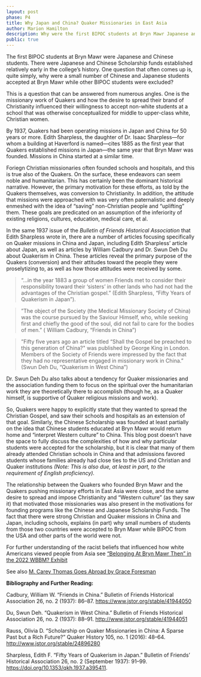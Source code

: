 ```yaml
---
layout: post
phase: P4
title: Why Japan and China? Quaker Missionaries in East Asia
author: Marion Hamilton
description: Why were the first BIPOC students at Bryn Mawr Japanese and Chinese? It is a complicated, multifaceted question, but part of the answer lies in Quaker Christian's desire to proselytize to Japan and China.
public: true
---
```

The first BIPOC students at Bryn Mawr were Japanese and Chinese students. There were Japanese and Chinese Scholarship funds established relatively early in the college’s history. One question that often comes up is, quite simply, why were a small number of Chinese and Japanese students accepted at Bryn Mawr while other BIPOC students were excluded?  

This is a question that can be answered from numerous angles. One is the missionary work of Quakers and how the desire to spread their brand of Christianity influenced their willingness to accept non-white students at a school that was otherwise conceptualized for middle to upper-class white, Christian women.  

By 1937, Quakers had been operating missions in Japan and China for 50 years or more. Edith Sharpless, the daughter of Dr. Isaac Sharpless—for whom a building at Haverford is named—cites 1885 as the first year that Quakers established missions in Japan—the same year that Bryn Mawr was founded. Missions in China started at a similar time. 

Foriegn Christian missionaries often founded schools and hospitals, and this is true also of the Quakers. On the surface, these endeavors can seem noble and humanitarian. This has certainly been the dominant historical narrative. However, the primary motivation for these efforts, as told by the Quakers themselves, was conversion to Christianity. In addition, the attitude that missions were approached with was very often paternalistic and deeply enmeshed with the idea of “saving” non-Christian people and “uplifting” them. These goals are predicated on an assumption of the inferiority of existing religions, cultures, education, medical care, et al. 

In the same 1937 issue of the *Bulletin of Friends Historical Association* that Edith Sharpless wrote in, there are a number of articles focusing specifically on Quaker missions in China and Japan, including Edith Sharpless’ article about Japan, as well as articles by William Cadbury and Dr. Swun Deh Du about Quakerism in China. These articles reveal the primary purpose of the Quakers (conversion) and their attitudes toward the people they were proselytizing to, as well as how those attitudes were received by some.  

>“...in the year 1883 a group of women Friends met to consider their responsibility toward their ‘sisters’ in other lands who had not had the advantages of the Christian gospel.” (Edith Sharpless, “Fifty Years of Quakerism in Japan”).  

>”The object of the Society (the Medical Missionary Society of China) was the course pursued by the Saviour Himself, who, while seeking first and chiefly the good of the soul, did not fail to care for the bodies of men.” ( William Cadbury, “Friends in China”)  

>”Fifty five years ago an article titled “Shall the Gospel be preached to this generation of China?" was published by George King in London. Members of the Society of Friends were impressed by the fact that they had no representative engaged in missionary work in China.” (Swun Deh Du, “Quakerism in West China”) 

Dr. Swun Deh Du also talks about a tendency for Quaker missionaries and the association funding them to focus on the spiritual over the humanitarian work they are theoretically there to accomplish (though he, as a Quaker himself, is supportive of Quaker religious missions and work). 

So, Quakers were happy to explicitly state that they wanted to spread the Christian Gospel, and saw their schools and hospitals as an extension of that goal. Similarly, the Chinese Scholarship was founded at least partially on the idea that Chinese students educated at Bryn Mawr would return home and “interpret Western culture” to China. This blog post doesn’t have the space to fully discuss the complexities of how and why particular students were accepted for the scholarship, but it is clear that many of them already attended Christian schools in China and that admissions favored students whose families already had close ties to the US and Christian and Quaker institutions *(Note: This is also due, at least in part, to the requirement of English proficiency).*  

The relationship between the Quakers who founded Bryn Mawr and the Quakers pushing missionary efforts in East Asia were close, and the same desire to spread and impose Christianity and “Western culture” (as they saw it) that motivated those missionaries was also present in the motivations for founding programs like the Chinese and Japanese Scholarship Funds. The fact that there were strong Christian and Quaker missions in China and Japan, including schools, explains (in part) why small numbers of students from those two countries were accepted to Bryn Mawr while BIPOC from the USA and other parts of the world were not. 

 
For further understanding of the racist beliefs that influenced how white Americans viewed people from Asia see [“Belonging At Bryn Mawr Then” in the 2022 WBBM? Exhibit](https://wbbm.digitalprojects.brynmawr.edu/why-build/exhibit/imagining/then/) 


See also [M. Carey Thomas Goes Abroad by Grace Foresman](/_posts/2023-06-16-grace-week-three.md) 


**Bibliography and Further Reading:**

Cadbury, William W. “Friends in China.” Bulletin of Friends Historical Association 26, no. 2 (1937): 86–87. https://www.jstor.org/stable/41944050 

Du, Swun Deh. “Quakerism in West China.” Bulletin of Friends Historical Association 26, no. 2 (1937): 88–91. http://www.jstor.org/stable/41944051 

Rauss, Olivia D. “Scholarship on Quaker Missionaries in China: A Sparse Past but a Rich Future?” Quaker History 105, no. 1 (2016): 48–64. http://www.jstor.org/stable/24896280 

Sharpless, Edith F. “Fifty Years of Quakerism in Japan.” Bulletin of Friends’ Historical Association 26, no. 2 (September 1937): 91–99. https://doi.org/10.1353/qkh.1937.a395411. 